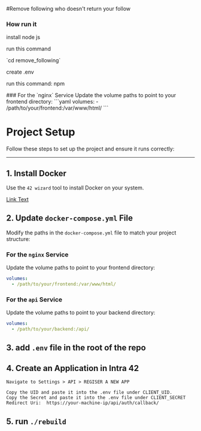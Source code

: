 #Remove following who doesn't return your follow
<h3>How run it</h3>
<p>install node js</p>
<p>run this command</p>
`cd remove_following`
<p>create .env</p>
<p>run this command: npm </p>
### For the `nginx` Service
Update the volume paths to point to your frontend directory:
```yaml
volumes:
  - /path/to/your/frontend:/var/www/html/
```


# Project Setup

Follow these steps to set up the project and ensure it runs correctly:

---

## 1. Install Docker
Use the `42 wizard` tool to install Docker on your system.

[Link Text](https://github.com/0xShady/42_wizzard/blob/main/42-wizzard.sh "Hover Text")

## 2. Update `docker-compose.yml` File
Modify the paths in the `docker-compose.yml` file to match your project structure:

### For the `nginx` Service
Update the volume paths to point to your frontend directory:
```yaml
volumes:
  - /path/to/your/frontend:/var/www/html/
```

### For the `api` Service
Update the volume paths to point to your backend directory:
```yaml
volumes:
  - /path/to/your/backend:/api/
```
## 3. add `.env` file in the root of the repo

## 4. Create an Application in Intra 42
    Navigate to Settings > API > REGISER A NEW APP
```
Copy the UID and paste it into the .env file under CLIENT_UID.
Copy the Secret and paste it into the .env file under CLIENT_SECRET
Redirect Uri:  https://your-machine-ip/api/auth/callback/
```

## 5. run `./rebuild`
